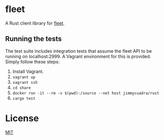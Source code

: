 # fleet

A Rust client library for [fleet](https://github.com/coreos/fleet).

## Running the tests

The test suite includes integration tests that assume the fleet API to be running on localhost:2999. A Vagrant environment for this is provided. Simply follow these steps:

1. Install Vagrant.
1. `vagrant up`
1. `vagrant ssh`
1. `cd share`
1. `docker run -it --rm -v $(pwd):/source --net host jimmycuadra/rust`
1. `cargo test`

# License

[MIT](http://opensource.org/licenses/MIT)
